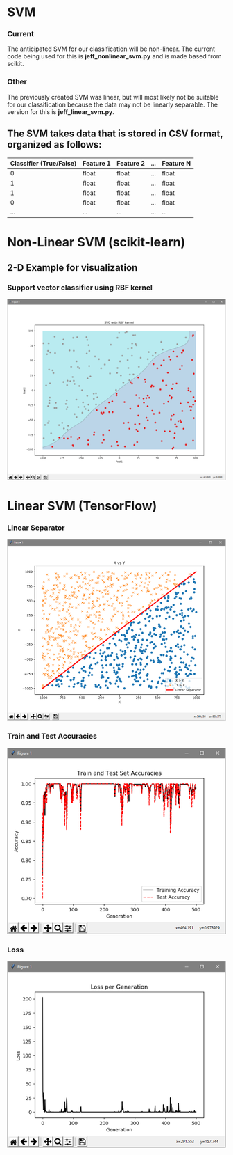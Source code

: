 # SVM
### Current
The anticipated SVM for our classification will be non-linear. The current code being used for this is **jeff_nonlinear_svm.py** and is made based from scikit.

### Other
The previously created SVM was linear, but will most likely not be suitable for our classification because the data may not be linearly separable. The version for this is **jeff_linear_svm.py**.

## The SVM takes data that is stored in CSV format, organized as follows:
| Classifier (True/False) | Feature 1 | Feature 2 | ... | Feature N |
| ------------- | ------------- | ------------- | ------------- | ------------- |
| 0  | float  | float  | ...  | float  |
| 1  | float  | float  | ...  | float  |
| 1  | float  | float  | ...  | float  |
| 0  | float  | float  | ...  | float  |
| ...  | ...  | ...  | ...  | ...  |

# Non-Linear SVM (scikit-learn)
## 2-D Example for visualization
### Support vector classifier using RBF kernel
![](/classification/data/images/graph-nl1.PNG?raw=true "Non-linear Separator")

# Linear SVM (TensorFlow)
### Linear Separator
![](/classification/data/images/graph1.PNG?raw=true "Linear Separator")
### Train and Test Accuracies
![](/classification/data/images/graph2.PNG?raw=true "Linear Separator")
### Loss
![](/classification/data/images/graph3.PNG?raw=true "Linear Separator")
